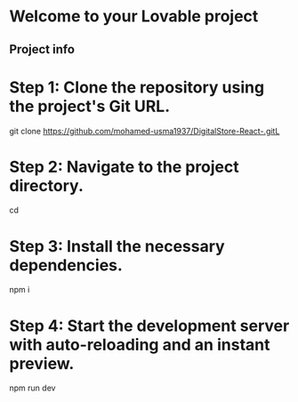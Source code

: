 # Welcome to your Lovable project

## Project info

# Step 1: Clone the repository using the project's Git URL.
git clone <https://github.com/mohamed-usma1937/DigitalStore-React-.gitL>

# Step 2: Navigate to the project directory.
cd <e-comerce-digital>

# Step 3: Install the necessary dependencies.
npm i

# Step 4: Start the development server with auto-reloading and an instant preview.
npm run dev
```
